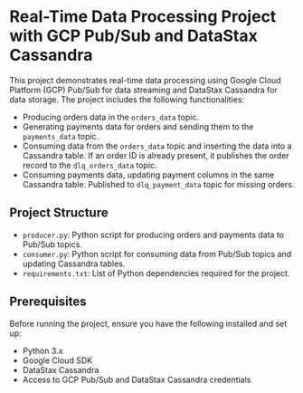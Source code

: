 # Real-Time Data Processing Project with GCP Pub/Sub and DataStax Cassandra

This project demonstrates real-time data processing using Google Cloud Platform (GCP) Pub/Sub for data streaming and DataStax Cassandra for data storage. The project includes the following functionalities:

- Producing orders data in the `orders_data` topic.
- Generating payments data for orders and sending them to the `payments_data` topic.
- Consuming data from the `orders_data` topic and inserting the data into a Cassandra table. If an order ID is already present, it publishes the order record to the `dlq_orders_data` topic.
- Consuming payments data, updating payment columns in the same Cassandra table. Published to `dlq_payment_data` topic for missing orders.

## Project Structure

- `producer.py`: Python script for producing orders and payments data to Pub/Sub topics.
- `consumer.py`: Python script for consuming data from Pub/Sub topics and updating Cassandra tables.
- `requirements.txt`: List of Python dependencies required for the project.

## Prerequisites

Before running the project, ensure you have the following installed and set up:

- Python 3.x
- Google Cloud SDK
- DataStax Cassandra
- Access to GCP Pub/Sub and DataStax Cassandra credentials

